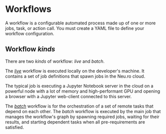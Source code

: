 # Workflows

A workflow is a configurable automated process made up of one or more jobs, task, or action call. You must create a YAML file to define your workflow configuration.

## Workflow _kinds_

There are two _kinds_ of workflow: _live_ and _batch_.

The [_live_](live-workflow-syntax.md#live-workflow) workflow is executed locally on the developer's machine. It contains a set of job definitions that spawn jobs in the Neu.ro cloud.

The typical job is executing a Jupyter Notebook server in the cloud on a powerful node with a lot of memory and high-performant GPU and opening a browser with a Jupyter web-client connected to this server.

The [_batch_](batch-workflow-syntax.md) workflow is for the orchestration of a set of remote tasks that depend on each other. The _batch_ workflow is executed by the main job that manages the workflow's graph by spawning required jobs, waiting for their results, and starting dependent tasks when all pre-requirements are satisfied.

